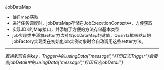JobDataMap
- 使用map获取
- 进行任务调度时，jobDataMap存储在JobExecutionContext中，方便获取
- 实现JDK的Map接口，并添加了方便的方法存储基本类型
- job实现类中添加setter方法对应jobDataMap的键值，Quarrtz框架默认的jobFactory实现类在初始化job实例对象时会自动调用这些setter方法。
-----
*若遇到同名的key，Trigger中的.usingData(“message”,“打印日志Trigger”)会覆盖jobDetail中的.usingData(“message”,“打印日志jobDetail”)*
